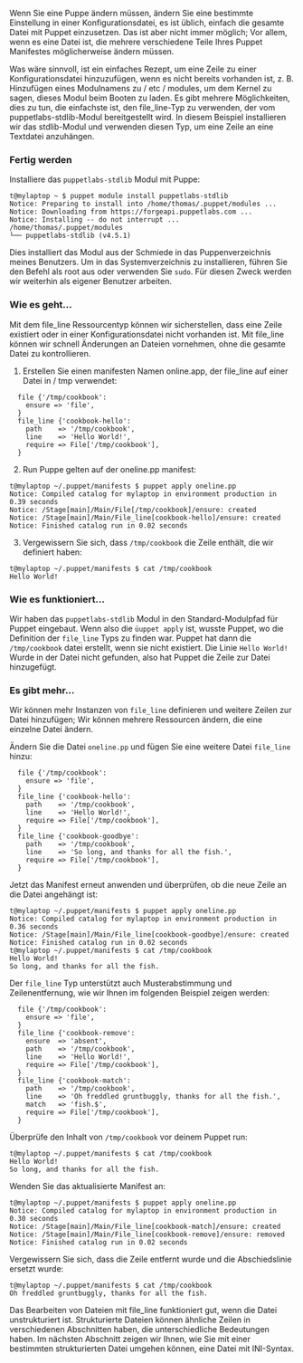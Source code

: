 Wenn Sie eine Puppe ändern müssen, ändern Sie eine bestimmte Einstellung in einer Konfigurationsdatei, es ist üblich, einfach die gesamte Datei mit Puppet einzusetzen. Das ist aber nicht immer möglich; Vor allem, wenn es eine Datei ist, die mehrere verschiedene Teile Ihres Puppet Manifestes möglicherweise ändern müssen.

Was wäre sinnvoll, ist ein einfaches Rezept, um eine Zeile zu einer Konfigurationsdatei hinzuzufügen, wenn es nicht bereits vorhanden ist, z. B. Hinzufügen eines Modulnamens zu / etc / modules, um dem Kernel zu sagen, dieses Modul beim Booten zu laden. Es gibt mehrere Möglichkeiten, dies zu tun, die einfachste ist, den file_line-Typ zu verwenden, der vom puppetlabs-stdlib-Modul bereitgestellt wird. In diesem Beispiel installieren wir das stdlib-Modul und verwenden diesen Typ, um eine Zeile an eine Textdatei anzuhängen.

### Fertig werden

Installiere das `puppetlabs-stdlib` Modul mit Puppe:
```
t@mylaptop ~ $ puppet module install puppetlabs-stdlib
Notice: Preparing to install into /home/thomas/.puppet/modules ...
Notice: Downloading from https://forgeapi.puppetlabs.com ...
Notice: Installing -- do not interrupt ...
/home/thomas/.puppet/modules
└── puppetlabs-stdlib (v4.5.1)
```

Dies installiert das Modul aus der Schmiede in das Puppenverzeichnis meines Benutzers. Um in das Systemverzeichnis zu installieren, führen Sie den Befehl als root aus oder verwenden Sie `sudo`. Für diesen Zweck werden wir weiterhin als eigener Benutzer arbeiten.

### Wie es geht...

Mit dem file_line Ressourcentyp können wir sicherstellen, dass eine Zeile existiert oder in einer Konfigurationsdatei nicht vorhanden ist. Mit file_line können wir schnell Änderungen an Dateien vornehmen, ohne die gesamte Datei zu kontrollieren.

1. Erstellen Sie einen manifesten Namen online.app, der file_line auf einer Datei in / tmp verwendet:
```
  file {'/tmp/cookbook':
    ensure => 'file',
  }
  file_line {'cookbook-hello':
    path    => '/tmp/cookbook',
    line    => 'Hello World!',
    require => File['/tmp/cookbook'],
  }
```

2. Run Puppe gelten auf der oneline.pp manifest:
```
t@mylaptop ~/.puppet/manifests $ puppet apply oneline.pp 
Notice: Compiled catalog for mylaptop in environment production in 0.39 seconds
Notice: /Stage[main]/Main/File[/tmp/cookbook]/ensure: created
Notice: /Stage[main]/Main/File_line[cookbook-hello]/ensure: created
Notice: Finished catalog run in 0.02 seconds

```

3. Vergewissern Sie sich, dass `/tmp/cookbook` die Zeile enthält, die wir definiert haben:
```
t@mylaptop ~/.puppet/manifests $ cat /tmp/cookbook
Hello World!
```

### Wie es funktioniert…

Wir haben das `puppetlabs-stdlib` Modul in den Standard-Modulpfad für Puppet eingebaut. Wenn also die `üuppet apply` ist, wusste Puppet, wo die Definition der `file_line` Typs zu finden war. Puppet hat dann die `/tmp/cookbook` datei erstellt, wenn sie nicht existiert. Die Linie `Hello World!` Wurde in der Datei nicht gefunden, also hat Puppet die Zeile zur Datei hinzugefügt.

### Es gibt mehr…

Wir können mehr Instanzen von `file_line` definieren und weitere Zeilen zur Datei hinzufügen; Wir können mehrere Ressourcen ändern, die eine einzelne Datei ändern.

Ändern Sie die Datei `oneline.pp` und fügen Sie eine weitere Datei `file_line` hinzu:
```
  file {'/tmp/cookbook':
    ensure => 'file',
  }
  file_line {'cookbook-hello':
    path    => '/tmp/cookbook',
    line    => 'Hello World!',
    require => File['/tmp/cookbook'],
  }
  file_line {'cookbook-goodbye':
    path    => '/tmp/cookbook',
    line    => 'So long, and thanks for all the fish.',
    require => File['/tmp/cookbook'],
  }
```

Jetzt das Manifest erneut anwenden und überprüfen, ob die neue Zeile an die Datei angehängt ist:
```
t@mylaptop ~/.puppet/manifests $ puppet apply oneline.pp 
Notice: Compiled catalog for mylaptop in environment production in 0.36 seconds
Notice: /Stage[main]/Main/File_line[cookbook-goodbye]/ensure: created
Notice: Finished catalog run in 0.02 seconds
t@mylaptop ~/.puppet/manifests $ cat /tmp/cookbook 
Hello World!
So long, and thanks for all the fish.
```

Der `file_line` Typ unterstützt auch Musterabstimmung und Zeilenentfernung, wie wir Ihnen im folgenden Beispiel zeigen werden:
```
  file {'/tmp/cookbook':
    ensure => 'file',
  }
  file_line {'cookbook-remove':
    ensure  => 'absent',
    path    => '/tmp/cookbook',
    line    => 'Hello World!',
    require => File['/tmp/cookbook'],
  }
  file_line {'cookbook-match':
    path    => '/tmp/cookbook',
    line    => 'Oh freddled gruntbuggly, thanks for all the fish.',
    match   => 'fish.$',
    require => File['/tmp/cookbook'],
  }
```

Überprüfe den Inhalt von `/tmp/cookbook` vor deinem Puppet run:
```
t@mylaptop ~/.puppet/manifests $ cat /tmp/cookbook 
Hello World!
So long, and thanks for all the fish.
```

Wenden Sie das aktualisierte Manifest an:
```
t@mylaptop ~/.puppet/manifests $ puppet apply oneline.pp 
Notice: Compiled catalog for mylaptop in environment production in 0.30 seconds
Notice: /Stage[main]/Main/File_line[cookbook-match]/ensure: created
Notice: /Stage[main]/Main/File_line[cookbook-remove]/ensure: removed
Notice: Finished catalog run in 0.02 seconds
```

Vergewissern Sie sich, dass die Zeile entfernt wurde und die Abschiedslinie ersetzt wurde:
```
t@mylaptop ~/.puppet/manifests $ cat /tmp/cookbook 
Oh freddled gruntbuggly, thanks for all the fish.
```

Das Bearbeiten von Dateien mit file_line funktioniert gut, wenn die Datei unstrukturiert ist. Strukturierte Dateien können ähnliche Zeilen in verschiedenen Abschnitten haben, die unterschiedliche Bedeutungen haben. Im nächsten Abschnitt zeigen wir Ihnen, wie Sie mit einer bestimmten strukturierten Datei umgehen können, eine Datei mit INI-Syntax.

